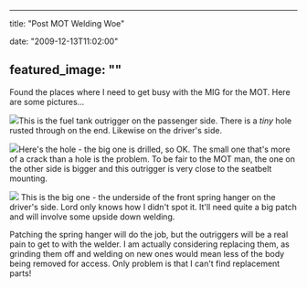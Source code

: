 
---
title: "Post MOT Welding Woe"

date: "2009-12-13T11:02:00"

featured_image: ""
---


Found the places where I need to get busy with the MIG for the MOT.  Here are some pictures...

<a href="http://danandtheduke.co.uk/uploaded_images/IMG_2102-795746.JPG"><img src="http://danandtheduke.co.uk/uploaded_images/IMG_2102-795739.JPG"/></a>This is the fuel tank outrigger on the passenger side.  There is a <span style="font-style: italic;">tiny </span>hole rusted through on the end.  Likewise on the driver's side.

<a href="http://danandtheduke.co.uk/uploaded_images/IMG_2106-795713.JPG"><img src="http://danandtheduke.co.uk/uploaded_images/IMG_2106-795709.JPG"/></a>Here's the hole - the big one is drilled, so OK.  The small one that's more of a crack than a hole is the problem.  To be fair to the MOT man, the one on the other side is bigger and this outrigger is very close to the seatbelt mounting.

<a href="http://danandtheduke.co.uk/uploaded_images/IMG_2101-734034.JPG"><img src="http://danandtheduke.co.uk/uploaded_images/IMG_2101-734027.JPG"/></a>
This is the big one - the underside of the front spring hanger on the driver's side.  Lord only knows how I didn't spot it.  It'll need quite a big patch and will involve some upside down welding.

Patching the spring hanger will do the job, but the outriggers will be a real pain to get to with the welder.  I am actually considering replacing them, as grinding them off and welding on new ones would mean less of the body being removed for access.  Only problem is that I can't find replacement parts!